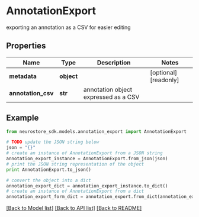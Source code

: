 # AnnotationExport

exporting an annotation as a CSV for easier editing

## Properties
Name | Type | Description | Notes
------------ | ------------- | ------------- | -------------
**metadata** | **object** |  | [optional] [readonly] 
**annotation_csv** | **str** | annotation object expressed as a CSV | 

## Example

```python
from neurostore_sdk.models.annotation_export import AnnotationExport

# TODO update the JSON string below
json = "{}"
# create an instance of AnnotationExport from a JSON string
annotation_export_instance = AnnotationExport.from_json(json)
# print the JSON string representation of the object
print AnnotationExport.to_json()

# convert the object into a dict
annotation_export_dict = annotation_export_instance.to_dict()
# create an instance of AnnotationExport from a dict
annotation_export_form_dict = annotation_export.from_dict(annotation_export_dict)
```
[[Back to Model list]](../README.md#documentation-for-models) [[Back to API list]](../README.md#documentation-for-api-endpoints) [[Back to README]](../README.md)


